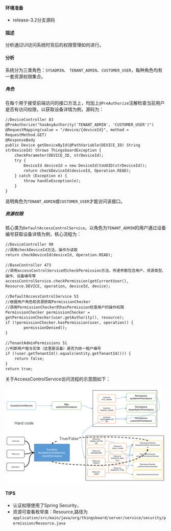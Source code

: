 #### 环境准备

- release-3.2分支源码

#### 描述

分析通过UI访问系统时背后的权限管理如何进行。

#### 分析
系统分为三类角色：`SYSADMIN`、 `TENANT_ADMIN`、`CUSTOMER_USER`，每种角色均有一套资源权限集合。

##### 角色

在每个用于接受前端访问的接口方法上，均加上`@PreAuthorize`注解检查当前用户是否有访问权限，以获取设备详情为例，源码为：

```
//DeviceController 83
@PreAuthorize("hasAnyAuthority('TENANT_ADMIN', 'CUSTOMER_USER')")
@RequestMapping(value = "/device/{deviceId}", method = RequestMethod.GET)
@ResponseBody
public Device getDeviceById(@PathVariable(DEVICE_ID) String strDeviceId) throws ThingsboardException {
    checkParameter(DEVICE_ID, strDeviceId);
    try {
        DeviceId deviceId = new DeviceId(toUUID(strDeviceId));
        return checkDeviceId(deviceId, Operation.READ);
    } catch (Exception e) {
        throw handleException(e);
    }
}
```

说明角色为`TENANT_ADMIN`或`CUSTOMER_USER`才能访问该接口。

##### 资源权限

核心类为`DefaultAccessControlService`，以角色为`TENANT_ADMIN`的用户通过设备编号获取设备详情为例，核心流程为：

```
//DeviceController 90
//调用checkDeviceId方法，操作为读取
return checkDeviceId(deviceId, Operation.READ);

//BaseController 473
//调用accessControlService的checkPermission方法，传递参数包含用户、资源类型、操作、设备编号等
accessControlService.checkPermission(getCurrentUser(), Resource.DEVICE, operation, deviceId, device);

//DefaultAccessControlService 53
//根据用户角色和资源获取PermissionChecker
//调用PermissionChecker的hasPermission检查用户的操作权限
PermissionChecker permissionChecker = getPermissionChecker(user.getAuthority(), resource);
if (!permissionChecker.hasPermission(user, operation)) {
		permissionDenied();
}

//TenantAdminPermissions 51
//判断用户租与实体（这里是设备）是否为统一租户编号
if (!user.getTenantId().equals(entity.getTenantId())) {
    return false;
}
return true;

```

关于AccessControlService访问流程的示意图如下：

![资源权限流程](../../image/资源权限流程.png)



#### TIPS
- 认证权限使用了Spring Security，
- 资源可查看枚举类：Resource,路径为`application/src/main/java/org/thingsboard/server/service/security/permission/Resource.java`